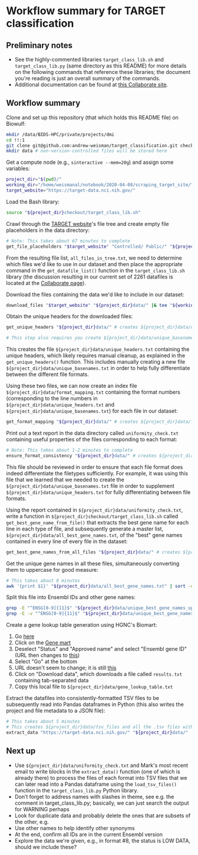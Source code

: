# Workflow summary for TARGET classification

## Preliminary notes

* See the highly-commented libraries `target_class_lib.sh` and `target_class_lib.py` (same directory as this README) for more details on the following commands that reference these libraries; the document you're reading is just an overall summary of the commands.
* Additional documentation can be found at [this Collaborate site](https://collaborate.nci.nih.gov/x/kJHrDg).

## Workflow summary

Clone and set up this repository (that which holds this README file) on Biowulf:

```bash
mkdir /data/BIDS-HPC/private/projects/dmi
cd !!:1
git clone git@github.com:andrew-weisman/target_classification.git checkout
mkdir data # non-version-controlled files will be stored here
```

Get a compute node (e.g., `sinteractive --mem=20g`) and assign some variables:

```bash
project_dir="$(pwd)/"
working_dir="/home/weismanal/notebook/2020-04-08/scraping_target_site/"
target_website="https://target-data.nci.nih.gov/"
```

Load the Bash library:

```bash
source "${project_dir}checkout/target_class_lib.sh"
```

Crawl through the [TARGET website](https://target-data.nci.nih.gov)'s file tree and create empty file placeholders in the data directory:

```bash
# Note: This takes about 67 minutes to complete
get_file_placeholders "$target_website" "Controlled/ Public/" "${project_dir}data/" |& tee "${working_dir}get_file_placeholders_out_and_err.txt" # creates ${project_dir}data/all_files_in_tree.txt
```

From the resulting file list, `all_files_in_tree.txt`, we need to determine which files we'd like to use in our dataset and then place the appropriate command in the `get_datafile_list()` function in the `target_class_lib.sh` library (the discussion resulting in our current set of 2261 datafiles is located at the [Collaborate page](https://collaborate.nci.nih.gov/x/kJHrDg)).

Download the files containing the data we'd like to include in our dataset:

```bash
download_files "$target_website" "${project_dir}data/" |& tee "${working_dir}download_files_out_and_err.txt"
```

Obtain the unique headers for the downloaded files:

```bash
get_unique_headers "${project_dir}data/" # creates ${project_dir}data/unique_headers.txt

# This step also requires you create ${project_dir}data/unique_basenames.txt as well, as described below and in the function comments
```

This creates the file `${project_dir}data/unique_headers.txt` containing the unique headers, which likely requires manual cleanup, as explained in the `get_unique_headers()` function. This includes manually creating a new file `${project_dir}data/unique_basenames.txt` in order to help fully differentiate between the different file formats.

Using these two files, we can now create an index file `${project_dir}data/format_mapping.txt` containing the format numbers (corresponding to the line numbers in `${project_dir}data/unique_headers.txt` and `${project_dir}data/unique_basenames.txt`) for each file in our dataset:

```bash
get_format_mapping "${project_dir}data/" # creates ${project_dir}data/format_mapping.txt
```

Print out a text report in the data directory called `uniformity_check.txt` containing useful properties of the files corresponding to each format:

```bash
# Note: This takes about 1-2 minutes to complete
ensure_format_consistency "${project_dir}data/" # creates ${project_dir}data/uniformity_check.txt
```

This file should be reviewed in order to ensure that each file format does indeed differentiate the filetypes sufficiently. For example, it was using this file that we learned that we needed to create the `${project_dir}data/unique_basenames.txt` file in order to supplement `${project_dir}data/unique_headers.txt` for fully differentiating between file formats.

Using the report contained in `${project_dir}data/uniformity_check.txt`, write a function in `${project_dir}checkout/target_class_lib.sh` called `get_best_gene_name_from_file()` that extracts the best gene name for each line in each type of file, and subsequently generate a master list, `${project_dir}data/all_best_gene_names.txt`, of the "best" gene names contained in every line of every file in the dataset:

```bash
get_best_gene_names_from_all_files "${project_dir}data/" # creates ${project_dir}data/all_best_gene_names.txt
```

Get the unique gene names in all these files, simultaneously converting them to uppercase for good measure:

```bash
# This takes about 8 minutes
awk '{print $1}' "${project_dir}data/all_best_gene_names.txt" | sort -u | awk '{print toupper($1)}' | sort -u > "${project_dir}data/unique_best_gene_names_uppercase.txt" # 128,610 of these
```

Split this file into Ensembl IDs and other gene names:

```bash
grep -E "^ENSG[0-9]{11}$" "${project_dir}data/unique_best_gene_names_uppercase.txt" > "${project_dir}data/unique_ensembl_ids.txt" # 73,615 of these
grep -E -v "^ENSG[0-9]{11}$" "${project_dir}data/unique_best_gene_names_uppercase.txt" > "${project_dir}data/unique_other_names.txt" # 54,995 of these
```

Create a gene lookup table generation using HGNC's Biomart:

 1. Go [here](https://biomart.genenames.org)
 1. Click on the [Gene mart](https://biomart.genenames.org/martform/#!/default/HGNC?datasets=hgnc_gene_mart)
 1. Deselect "Status" and "Approved name" and select "Ensembl gene ID" (URL then changes to [this](https://biomart.genenames.org/martform/#!/default/HGNC?datasets=hgnc_gene_mart&attributes=hgnc_gene__hgnc_gene_id_1010%2Chgnc_gene__approved_symbol_1010%2Chgnc_gene__ensembl_gene__ensembl_gene_id_104))
 1. Select "Go" at the bottom
 1. URL doesn't seem to change; it is still [this](https://biomart.genenames.org/martform/#!/default/HGNC?datasets=hgnc_gene_mart&attributes=hgnc_gene__hgnc_gene_id_1010%2Chgnc_gene__approved_symbol_1010%2Chgnc_gene__ensembl_gene__ensembl_gene_id_104)
 1. Click on "Download data", which downloads a file called `results.txt` containing tab-separated data
 1. Copy this local file to `${project_dir}data/gene_lookup_table.txt`

Extract the datafiles into consistently-formatted TSV files to be subsequently read into Pandas dataframes in Python (this also writes the project and file metadata to a JSON file):

```bash
# This takes about 5 minutes
# This creates ${project_dir}data/tsv_files and all the .tsv files within it, as well as ${project_dir}data/metadata.json
extract_data "https://target-data.nci.nih.gov/" "${project_dir}data/" |& tee "${working_dir}extract_data_out_and_err.txt"
```

## Next up

* Use `${project_dir}data/uniformity_check.txt` and Mark's most recent email to write blocks in the `extract_data()` function (one of which is already there) to process the files of each format into TSV files that we can later read into a Pandas dataframe using the `load_tsv_files()` function in the `target_class_lib.py` Python library.
* Don’t forget to address names with slashes in theme, see e.g. the comment in target_class_lib.py; basically, we can just search the output for WARNING perhaps
* Look for duplicate data and probably delete the ones that are subsets of the other, e.g.
* Use other names to help identify other synonyms
* At the end, confirm all IDs are in the current Ensembl version
* Explore the data we're given, e.g., in format #8, the status is LOW DATA, should we include these?
